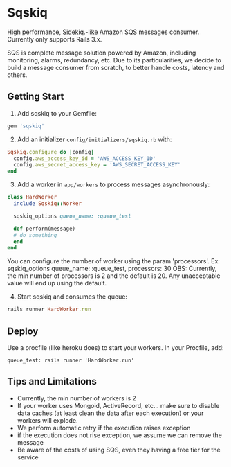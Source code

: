 Sqskiq
======

High performance, [Sidekiq](https://github.com/mperham/sidekiq).-like Amazon SQS messages consumer.
Currently only supports Rails 3.x.

SQS is complete message solution powered by Amazon, including monitoring, alarms, redundancy, etc. 
Due to its particularities, we decide to build a message consumer from scratch, to better handle costs, latency and others.

Getting Start
-------------

1. Add sqskiq to your Gemfile:

  ```ruby
  gem 'sqskiq'
  ```

2. Add an initializer `config/initializers/sqskiq.rb` with:

  ```ruby
  Sqskiq.configure do |config|
    config.aws_access_key_id = 'AWS_ACCESS_KEY_ID'
    config.aws_secret_access_key = 'AWS_SECRET_ACCESS_KEY'
  end
  ```

3. Add a worker in `app/workers` to process messages asynchronously:

  ```ruby
  class HardWorker
    include Sqskiq::Worker

    sqskiq_options queue_name: :queue_test

    def perform(message)
    # do something
    end
  end
  ```

  You can configure the number of worker using the param 'processors'. Ex: sqskiq_options queue_name: :queue_test, processors: 30
  OBS: Currently, the min number of processors is 2 and the default is 20. Any unacceptable value will end up using the default. 	

4. Start sqskiq and consumes the queue:

  ```ruby
  rails runner HardWorker.run
  ```

Deploy
------

Use a procfile (like heroku does) to start your workers. In your Procfile, add:

  ```
  queue_test: rails runner 'HardWorker.run'
  ```

Tips and Limitations
--------------------

* Currently, the min number of workers is 2
* If your worker uses Mongoid, ActiveRecord, etc... make sure to disable data caches (at least clean the data after each execution) or your workers will explode.
* We perform automatic retry if the execution raises exception
* if the execution does not rise exception, we assume we can remove the message 
* Be aware of the costs of using SQS, even they having a free tier for the service





